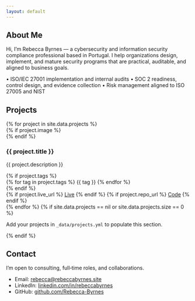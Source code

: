 ```yaml
---
layout: default
---
```


## About Me

Hi, I’m Rebecca Byrnes — a cybersecurity and information security compliance professional based in Portugal. I help organizations design, implement, and mature security programs that are practical, auditable, and aligned to business goals.

• ISO/IEC 27001 implementation and internal audits
• SOC 2 readiness, control design, and evidence collection
• Risk management aligned to ISO 27005 and NIST

## Projects

<div class="projects-grid">
  {% for project in site.data.projects %}
  <article class="project-card">
    {% if project.image %}
    <div class="project-image" style="background-image: url('{{ project.image }}');"></div>
    {% endif %}
    <div class="project-content">
      <h3 class="project-title">{{ project.title }}</h3>
      <p class="project-desc">{{ project.description }}</p>
      {% if project.tags %}
      <div class="project-tags">
        {% for tag in project.tags %}
          <span class="tag">{{ tag }}</span>
        {% endfor %}
      </div>
      {% endif %}
      <div class="project-links">
        {% if project.live_url %}
        <a class="button" href="{{ project.live_url }}" target="_blank" rel="noopener">Live</a>
        {% endif %}
        {% if project.repo_url %}
        <a class="button ghost" href="{{ project.repo_url }}" target="_blank" rel="noopener">Code</a>
        {% endif %}
      </div>
    </div>
  </article>
  {% endfor %}
  {% if site.data.projects == nil or site.data.projects.size == 0 %}
  <p>Add your projects in <code>_data/projects.yml</code> to populate this section.</p>
  {% endif %}
  
</div>

## Contact

I’m open to consulting, full‑time roles, and collaborations.

- Email: <a href="mailto:rebecca@rebeccabyrnes.site">rebecca@rebeccabyrnes.site</a>
- LinkedIn: <a href="https://www.linkedin.com/in/rebeccabyrnes" target="_blank" rel="noopener">linkedin.com/in/rebeccabyrnes</a>
- GitHub: <a href="https://github.com/Rebecca-Byrnes" target="_blank" rel="noopener">github.com/Rebecca-Byrnes</a>

